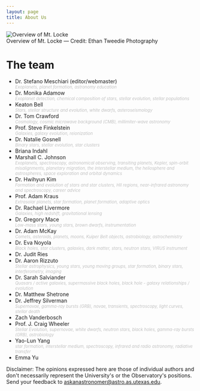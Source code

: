 ```yaml
---
layout: page
title: About Us
---
```

<style>
ul em {
display:block;
color:silver;
font-size:0.7rem;
}
</style>
<div class="image">
<img src="../img/mcdonaldobservatory.jpg" alt="Overview of Mt. Locke">
<div class="caption">Overview of Mt. Locke &mdash; Credit: Ethan Tweedie Photography</div>
</div>

# The team
* Dr. Stefano Meschiari (editor/webmaster) *Exoplanets, planet formation, astronomy education*
* Dr. Monika Adamow *Exoplanet detection, chemical composition of stars, stellar evolution, stellar populations*
* Keaton Bell *Stars, stellar structure and evolution, white dwarfs, asteroseismology*
* Dr. Tom Crawford *Cosmology, cosmic microwave background (CMB), millimiter-wave astronomy*
* Prof. Steve Finkelstein *Galaxies, galaxy evolution, reionization*
* Dr. Natalie Gosnell *Binary stars, stellar evolution, star clusters*
* Briana Indahl
* Marshall C. Johnson *Exoplanets, spectroscopy, astronomical observing, transiting planets, Kepler, spin-orbit misalignments, planetary migration, the interstellar medium, the heliosphere and astrospheres, space exploration and orbital dynamics*
* Dr. Hwihyun Kim *Formation and evolution of stars and star clusters, HII regions, near-infrared astronomy and spectroscopy, career advice*
* Prof. Adam Kraus *Extrasolar planets, star formation, planet formation, adaptive optics*
* Dr. Rachael Livermore *Galaxies, high redshift, gravitational lensing*
* Dr. Gregory Mace *Low-mass stars, young stars, brown dwarfs, instrumentation*
* Dr. Adam McKay *Comets, asteroids, planets, moons, Kuiper Belt objects, astrobiology, astrochemistry*
* Dr. Eva Noyola *Black holes, star clusters, galaxies, dark matter, stars, neutron stars, VIRUS instrument*
* Dr. Judit Ries 
* Dr. Aaron Rizzuto *Stellar astrophysics, young stars, young moving groups, star formation, binary stars, interferometry, imaging*
* Dr. Sarah Salviander *Quasars / active galaxies, supermassive black holes, black hole - galaxy relationships / evolution*
* Dr. Matthew Shetrone
* Dr. Jeffrey Silverman *Supernovae, gamma-ray bursts (GRB), novae, transients, spectroscopy, light curves, stellar death*
* Zach Vanderbosch
* Prof. J. Craig Wheeler *Stellar Evolution, supernovae, white dwarfs, neutron stars, black holes, gamma-ray bursts (GRB), astrobiology*
* Yao-Lun Yang *star formation, interstellar medium, spectroscopy, infrared and radio astronomy, radiative transfer*
* Emma Yu

Disclaimer: The opinions expressed here are those of individual authors and don't necessarily represent the University's or the Observatory's positions. Send your feedback to askanastronomer@astro.as.utexas.edu.
